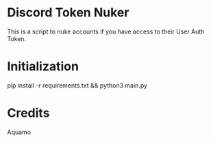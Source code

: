 # Discord Token Nuker
This is a script to nuke accounts if you have access to their User Auth Token. 
# Initialization

pip install -r requirements.txt && python3 main.py

# Credits
Aquamo
